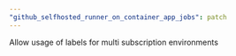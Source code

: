```yaml
---
"github_selfhosted_runner_on_container_app_jobs": patch
---
```


Allow usage of labels for multi subscription environments

